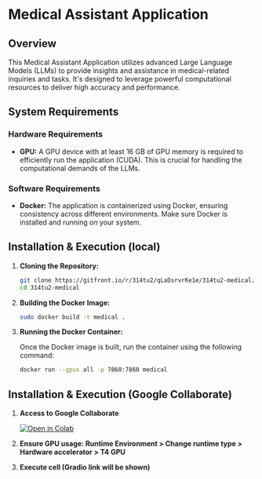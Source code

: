 
# Medical Assistant Application

## Overview

This Medical Assistant Application utilizes advanced Large Language Models (LLMs) to provide insights and assistance in medical-related inquiries and tasks. It's designed to leverage powerful computational resources to deliver high accuracy and performance.

## System Requirements

### Hardware Requirements

- **GPU:** A GPU device with at least 16 GB of GPU memory is required to efficiently run the application (CUDA). This is crucial for handling the computational demands of the LLMs.

### Software Requirements

- **Docker:** The application is containerized using Docker, ensuring consistency across different environments. Make sure Docker is installed and running on your system.

## Installation & Execution (local)

1. **Cloning the Repository:**


   ```bash
   git clone https://gitfront.io/r/314tu2/qLaDsrvrKe1e/314tu2-medical.git
   cd 314tu2-medical

2. **Building the Docker Image:**


   ```bash
   sudo docker build -t medical .
   ```

3. **Running the Docker Container:**

   Once the Docker image is built, run the container using the following command:

   ```bash
   docker run --gpus all -p 7860:7860 medical
   ```
## Installation & Execution (Google Collaborate)


1. **Access to Google Collaborate**


    [![Open in Colab](https://colab.research.google.com/assets/colab-badge.svg)](https://colab.research.google.com/github/dmaeso/314tu2-medical/blob/main/MedicalAssistant_Demo.ipynb)


2. **Ensure GPU usage: Runtime Environment > Change runtime type > Hardware accelerator > T4 GPU**

3. **Execute cell (Gradio link will be shown)**



